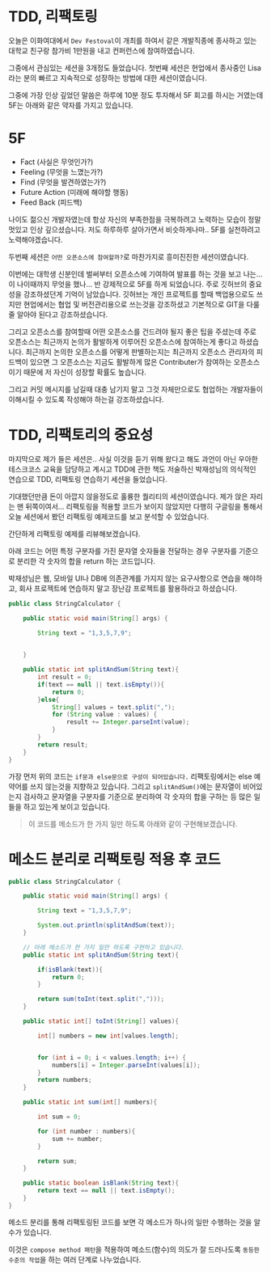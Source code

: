 # TDD, 리팩토링
오늘은 이화여대에서 `Dev Festoval`이 개최를 하여서 같은 개발직종에 종사하고 있는 대학교 친구랑 참가비 1만원을 내고 컨퍼런스에 참여하였습니다.

그중에서 관심있는 세션을 3개정도 들었습니다.
첫번째 세션은 현업에서 종사중인 Lisa라는 분의 빠르고 지속적으로 성장하는 방법에 대한 세션이였습니다.

그중에 가장 인상 깊었던 말씀은 하루에 10분 정도 투자해서 5F 회고를 하시는 거였는데 5F는 아래와 같은 약자를 가지고 있습니다.

# 5F

- Fact (사실은 무엇인가?)
- Feeling (무엇을 느꼈는가?)
- Find (무엇을 발견하였는가?)
- Future Action (미래에 해야할 행동)
- Feed Back (피드백)

나이도 젊으신 개발자였는데 항상 자신의 부족한점을 극복하려고 노력하는 모습이 정말 멋있고 인상 깊으셨습니다.
저도 하루하루 살아가면서 비슷하게나마.. 5F를 실천하려고 노력해야겠습니다.

두번째 세션은 `어떤 오픈소스에 참여할까?`로 마찬가지로 흥미진진한 세션이였습니다.

이번에는 대학생 신분인데 벌써부터 오픈소스에 기여하여 발표를 하는 것을 보고 나는...이 나이때까지 무엇을 했나... 반 강제적으로 5F를 하게 되었습니다.
주로 깃허브의 중요성을 강조하셨던게 기억이 남았습니다. 깃허브는 개인 프로젝트를 할때 백업용으로도 쓰지만 현업에서는 협업 및 버전관리용으로 쓰는것을 강조하셨고 기본적으로 GIT을 다룰줄 알아야 된다고 강조하셨습니다. 

그리고 오픈소스를 참여할때 어떤 오픈소스를 건드려야 될지 좋은 팁을 주셨는데 주로 오픈소스는 최근까지 논의가 활발하게 이루어진 오픈소스에 참여하는게 좋다고 하셨습니다. 최근까지 논의한 오픈소스를 어떻게 판별하는지는 최근까지 오픈소스 관리자의 피드백이 있으면 그 오픈소스는 지금도 활발하게 많은 Contributer가 참여하는 오픈소스이기 때문에 저 자신이 성장할 확률도 높습니다.

그리고 커밋 메시지를 남길때 대충 남기지 말고 그것 자체만으로도 협업하는 개발자들이 이해시킬 수 있도록 작성해야 하는걸 강조하셨습니다.

# TDD, 리팩토리의 중요성

마지막으로 제가 들은 세션은.. 사실 이것을 듣기 위해 왔다고 해도 과언이 아닌 우아한테스크코스 교육을 담당하고 계시고 TDD에 관한 책도 저술하신 박재성님의 의식적인 연습으로 TDD, 리팩토링 연습하기 세션을 들었습니다.

기대했던만큼 돈이 아깝지 않을정도로 훌륭한 퀄리티의 세션이였습니다.
제가 앉은 자리는 맨 뒤쪽이여서... 리팩토링을 적용할 코드가 보이지 않았지만 다행히 구글링을 통해서 오늘 세션에서 봤던 리팩토링 예제코드를 보고 분석할 수 있었습니다.

간단하게 리팩토링 예제를 리뷰해보겠습니다.

아래 코드는 어떤 특정 구분자를 가진 문자열 숫자들을 전달하는 경우 구분자를 기준으로 분리한 각 숫자의 합을 return 하는 코드입니다.

박재성님은 웹, 모바일 UI나 DB에 의존관계를 가지지 않는 요구사항으로 연습을 해야하고, 회사 프로젝트에 연습하지 말고 장난감 프로젝트를 활용하라고 하셨습니다.



```java
public class StringCalculator {

    public static void main(String[] args) {

        String text = "1,3,5,7,9";

    
    }

    public static int splitAndSum(String text){
        int result = 0;
        if(text == null || text.isEmpty()){
            return 0;
        }else{
            String[] values = text.split(","); 
            for (String value : values) {
                result += Integer.parseInt(value);
            }
        }
        return result;
    }
}
```
가장 먼저 위의 코드는 `if문과 else문으로 구성이 되어있습니다.` 리팩토링에서는 else 예약어를 쓰지 않는것을 지향하고 있습니다.
그리고 `splitAndSum()`에는 문자열이 비어있는지 검사하고 문자열을 구분자를 기준으로 분리하여 각 숫자의 합을 구하는 등 많은 일들을 하고 있는게 보이고 있습니다.

> 이 코드를 메소드가 한 가지 일만 하도록 아래와 같이 구현해보겠습니다.


# 메소드 분리로 리팩토링 적용 후 코드

```java
public class StringCalculator {

    public static void main(String[] args) {

        String text = "1,3,5,7,9";

        System.out.println(splitAndSum(text));
    }

    // 아래 메소드가 한 가지 일만 하도록 구현하고 있습니다.
    public static int splitAndSum(String text){

        if(isBlank(text)){
            return 0;
        }

        return sum(toInt(text.split(",")));
    }

    public static int[] toInt(String[] values){

        int[] numbers = new int[values.length];


        for (int i = 0; i < values.length; i++) {
            numbers[i] = Integer.parseInt(values[i]);
        }
        return numbers;
    }

    public static int sum(int[] numbers){

        int sum = 0;

        for (int number : numbers){
            sum += number;
        }

        return sum;
    }

    public static boolean isBlank(String text){
        return text == null || text.isEmpty();
    }
}
```

메소드 분리를 통해 리팩토링된 코드를 보면 각 메소드가 하나의 일만 수행하는 것을 알 수가 있습니다.

이것은  `compose method 패턴`을 적용하여 메소드(함수)의 의도가 잘 드러나도록 `동등한 수준의 작업`을 하는 여러 단계로 나누었습니다.

